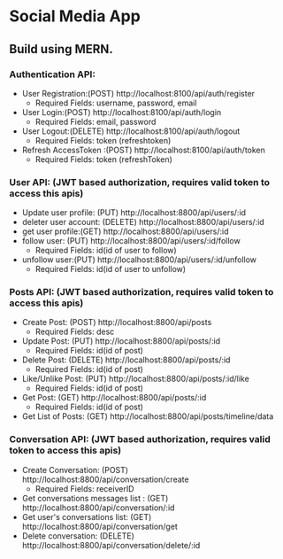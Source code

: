 # Social Media App
## Build using MERN.

### Authentication API:
- User Registration:(POST) http://localhost:8100/api/auth/register
	- Required Fields: username, password, email
- User Login:(POST) http://localhost:8100/api/auth/login
	- Required Fields: email, password
- User Logout:(DELETE) http://localhost:8100/api/auth/logout
	- Required Fields: token (refreshtoken)
- Refresh AccessToken :(POST) http://localhost:8100/api/auth/token
	- Required Fields: token (refreshToken)

### User API: (JWT based authorization, requires valid token to access this apis)
- Update user profile: (PUT) http://localhost:8800/api/users/:id
- deleter user account: (DELETE) http://localhost:8800/api/users/:id
- get user profile:(GET) http://localhost:8800/api/users/:id
- follow user: (PUT) http://localhost:8800/api/users/:id/follow
	- Required Fields: id(id of user to follow)
- unfollow user:(PUT) http://localhost:8800/api/users/:id/unfollow
	- Required Fields: id(id of user to unfollow)

### Posts API: (JWT based authorization, requires valid token to access this apis)
- Create Post: (POST) http://localhost:8800/api/posts
	- Required Fields: desc
- Update Post: (PUT) http://localhost:8800/api/posts/:id
	- Required Fields: id(id of post)
- Delete Post: (DELETE) http://localhost:8800/api/posts/:id
	- Required Fields: id(id of post)
- Like/Unlike Post: (PUT) http://localhost:8800/api/posts/:id/like
	- Required Fields: id(id of post)
- Get Post: (GET) http://localhost:8800/api/posts/:id
	- Required Fields: id(id of post)
- Get List of Posts: (GET) http://localhost:8800/api/posts/timeline/data

### Conversation API: (JWT based authorization, requires valid token to access this apis)
- Create Conversation: (POST) http://localhost:8800/api/conversation/create
	- Required Fields: receiverID
- Get conversations messages list : (GET) http://localhost:8800/api/conversation/:id
- Get user's conversations list: (GET) http://localhost:8800/api/conversation/get
- Delete conversation: (DELETE) http://localhost:8800/api/conversation/delete/:id

